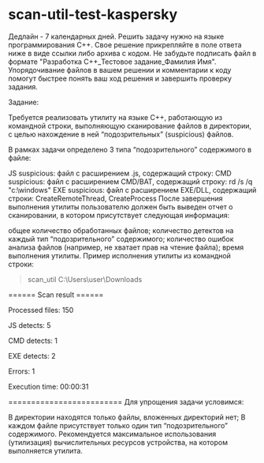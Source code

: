 # scan-util-test-kaspersky
Дедлайн - 7 календарных дней. Решить задачу нужно на языке программирования C++. Свое решение прикрепляйте в поле ответа ниже в виде ссылки либо архива с кодом. Не забудьте подписать файл в формате "Разработка C++_Тестовое задание_Фамилия Имя". Упорядочивание файлов в вашем решении и комментарии к коду помогут быстрее понять ваш ход решения и завершить проверку задания.

Задание:

Требуется реализовать утилиту на языке C++, работающую из командной строки, выполняющую сканирование файлов в директории, с целью нахождение в ней “подозрительных” (suspicious) файлов.


В рамках задачи определено 3 типа “подозрительного” содержимого в файле:

JS suspicious: файл с расширением .js, содержащий строку: <script>evil_script()</script>
CMD suspicious: файл с расширением CMD/BAT, содержащий строку: rd /s /q "c:\windows"
EXE suspicious: файл с расширением EXE/DLL, содержащий строки: CreateRemoteThread, CreateProcess
После завершения выполнения утилиты пользователю должен быть выведен отчет о сканировании, в котором присутствует следующая информация:

общее количество обработанных файлов;
количество детектов на каждый тип “подозрительного” содержимого;
количество ошибок анализа файлов (например, не хватает прав на чтение файла);
время выполнения утилиты.
Пример исполнения утилиты из командной строки:

>scan_util C:\Users\user\Downloads

====== Scan result ======

Processed files: 150

JS detects: 5

CMD detects: 1

EXE detects: 2

Errors: 1

Execution time: 00:00:31 

=========================
Для упрощения задачи условимся:

В директории находятся только файлы, вложенных директорий нет;
В каждом файле присутствует только один тип  “подозрительного” содержимого.
Рекомендуется максимальное использования (утилизация) вычислительных ресурсов устройства, на котором выполняется утилита.
